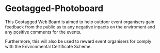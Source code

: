 # Geotagged-Photoboard

This Geotagged Web Board is aimed to help outdoor event organisers gain feedback from the public as to any negative inpacts on the enviroment and any positive comments for the events.

Furthermore, this will also be used to reward event organisers for comply with the Environmental Certificate Scheme.
